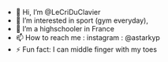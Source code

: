 - 👋 Hi, I’m @LeCriDuClavier
- 👀 I’m interested in sport (gym everyday), 
- 🌱 I’m a highschooler in France
- 📫 How to reach me : instagram : @astarkyp 
- ⚡ Fun fact: I can middle finger with my toes 

<!---
LeCriDuClavier/LeCriDuClavier is a ✨ special ✨ repository because its `README.md` (this file) appears on your GitHub profile.
You can click the Preview link to take a look at your changes.
--->
